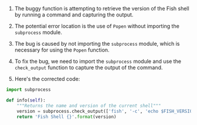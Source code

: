 1. The buggy function is attempting to retrieve the version of the Fish shell by running a command and capturing the output.

2. The potential error location is the use of `Popen` without importing the `subprocess` module.

3. The bug is caused by not importing the `subprocess` module, which is necessary for using the `Popen` function.

4. To fix the bug, we need to import the `subprocess` module and use the `check_output` function to capture the output of the command.

5. Here's the corrected code:

```python
import subprocess

def info(self):
    """Returns the name and version of the current shell"""
    version = subprocess.check_output(['fish', '-c', 'echo $FISH_VERSION']).decode('utf-8').strip()
    return 'Fish Shell {}'.format(version)
```